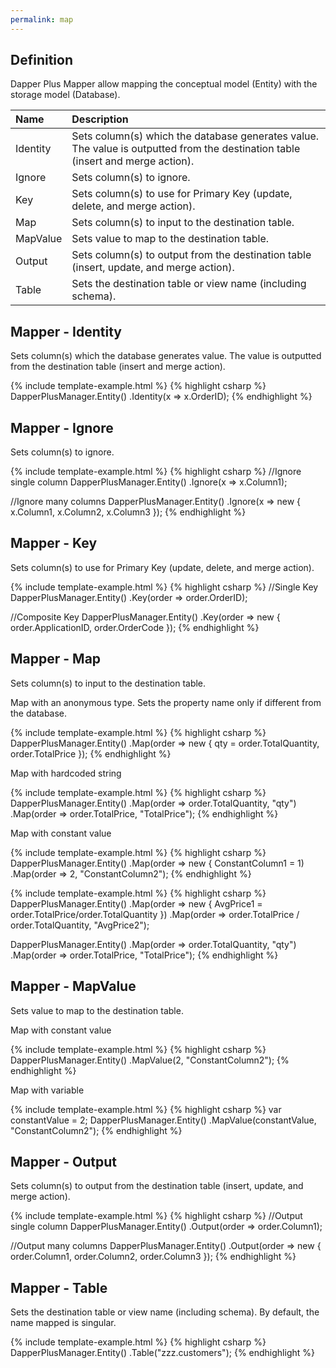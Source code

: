```yaml
---
permalink: map
---
```


## Definition

Dapper Plus Mapper allow mapping the conceptual model (Entity) with the storage model (Database).


| Name	   | Description |
| :--------| :-----------|
|Identity	|Sets column(s) which the database generates value. The value is outputted from the destination table (insert and merge action).|
|Ignore	  |Sets column(s) to ignore.|
|Key	  |Sets column(s) to use for Primary Key (update, delete, and merge action).|
|Map	  |Sets column(s) to input to the destination table.|
|MapValue |Sets value to map to the destination table.|
|Output	  |Sets column(s) to output from the destination table (insert, update, and merge action).|
|Table	  |Sets the destination table or view name (including schema).|

## Mapper - Identity

Sets column(s) which the database generates value. The value is outputted from the destination table (insert and merge action).

{% include template-example.html %} 
{% highlight csharp %}
DapperPlusManager.Entity<Order>()
                 .Identity(x => x.OrderID);
{% endhighlight %}

## Mapper - Ignore

Sets column(s) to ignore.

{% include template-example.html %} 
{% highlight csharp %}
//Ignore single column
DapperPlusManager.Entity<Order>()
                 .Ignore(x => x.Column1);

//Ignore many columns
DapperPlusManager.Entity<Order>()
                 .Ignore(x => new { x.Column1, x.Column2, x.Column3 });
{% endhighlight %}

## Mapper - Key

Sets column(s) to use for Primary Key (update, delete, and merge action).

{% include template-example.html %} 
{% highlight csharp %}
//Single Key
DapperPlusManager.Entity<Order>()
                 .Key(order => order.OrderID);

//Composite Key
DapperPlusManager.Entity<Order>()
                 .Key(order => new { order.ApplicationID, order.OrderCode });
{% endhighlight %}

## Mapper - Map

Sets column(s) to input to the destination table. 

Map with an anonymous type. Sets the property name only if different from the database.

{% include template-example.html %} 
{% highlight csharp %}
DapperPlusManager.Entity<Order>()
                 .Map(order => new { qty = order.TotalQuantity, order.TotalPrice });
{% endhighlight %}

Map with hardcoded string

{% include template-example.html %} 
{% highlight csharp %}
DapperPlusManager.Entity<Order>()
                 .Map(order => order.TotalQuantity, "qty")
				 .Map(order => order.TotalPrice, "TotalPrice");
{% endhighlight %}

Map with constant value

{% include template-example.html %} 
{% highlight csharp %}
DapperPlusManager.Entity<Order>()
                 .Map(order => new { ConstantColumn1 = 1)
				 .Map(order => 2, "ConstantColumn2");
{% endhighlight %}

{% include template-example.html %} 
{% highlight csharp %}
DapperPlusManager.Entity<Order>()
                 .Map(order => new { AvgPrice1 = order.TotalPrice/order.TotalQuantity })
                 .Map(order => order.TotalPrice / order.TotalQuantity, "AvgPrice2");

DapperPlusManager.Entity<Order>()
                 .Map(order => order.TotalQuantity, "qty")
				 .Map(order => order.TotalPrice, "TotalPrice");
{% endhighlight %}

## Mapper - MapValue
Sets value to map to the destination table.

Map with constant value

{% include template-example.html %} 
{% highlight csharp %}
DapperPlusManager.Entity<Order>()
				 .MapValue(2, "ConstantColumn2");
{% endhighlight %}

Map with variable

{% include template-example.html %} 
{% highlight csharp %}
var constantValue = 2;
DapperPlusManager.Entity<Order>()
				 .MapValue(constantValue, "ConstantColumn2");
{% endhighlight %}
	
## Mapper - Output

Sets column(s) to output from the destination table (insert, update, and merge action).

{% include template-example.html %} 
{% highlight csharp %}
//Output single column
DapperPlusManager.Entity<Order>()
                 .Output(order => order.Column1);

//Output many columns
DapperPlusManager.Entity<Order>()
                 .Output(order => new { order.Column1, order.Column2, order.Column3 });
{% endhighlight %}

## Mapper - Table

Sets the destination table or view name (including schema). By default, the name mapped is singular.

{% include template-example.html %} 
{% highlight csharp %}
DapperPlusManager.Entity<Order>()
                 .Table("zzz.customers");
{% endhighlight %}
